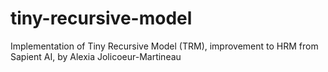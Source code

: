 # tiny-recursive-model
Implementation of Tiny Recursive Model (TRM), improvement to HRM from Sapient AI, by Alexia Jolicoeur-Martineau
